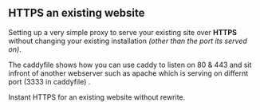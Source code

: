 HTTPS an existing website
------------------------

Setting up a very simple proxy to serve your existing site over **HTTPS** without changing your existing installation *(other than the port its served on)*.

The caddyfile shows how you can use caddy to listen on 80 & 443 and sit infront of another webserver such as apache which is serving on differnt port (3333 in caddyfile) .

Instant HTTPS for an existing website without rewrite.
